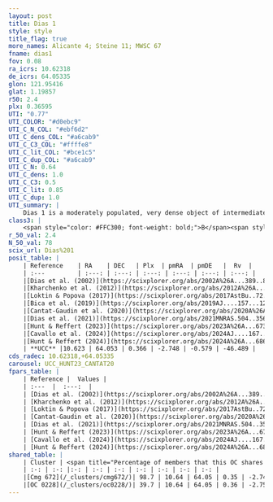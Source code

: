 ```yaml
---
layout: post
title: Dias 1
style: style
title_flag: true
more_names: Alicante 4; Steine 11; MWSC 67
fname: dias1
fov: 0.08
ra_icrs: 10.62318
de_icrs: 64.05335
glon: 121.95416
glat: 1.19857
r50: 2.4
plx: 0.36595
UTI: "0.77"
UTI_COLOR: "#d0ebc9"
UTI_C_N_COL: "#ebf6d2"
UTI_C_dens_COL: "#a6cab9"
UTI_C_C3_COL: "#ffffe8"
UTI_C_lit_COL: "#bce1c5"
UTI_C_dup_COL: "#a6cab9"
UTI_C_N: 0.64
UTI_C_dens: 1.0
UTI_C_C3: 0.5
UTI_C_lit: 0.85
UTI_C_dup: 1.0
UTI_summary: |
    Dias 1 is a moderately populated, very dense object of intermediate C3 quality. It is well-studied in the literature. This object shares a large percentage of members with 2 later reported entries.
class3: |
    <span style="color: #FFC300; font-weight: bold;">B</span><span style="color: #FFC300; font-weight: bold;">B</span>
r_50_val: 2.4
N_50_val: 78
scix_url: Dias%201
posit_table: |
    | Reference    | RA    | DEC   | Plx  | pmRA  | pmDE   |  Rv  |
    | :---         | :---: | :---: | :---: | :---: | :---: | :---: |
    |[Dias et al. (2002)](https://scixplorer.org/abs/2002A%26A...389..871D) | 10.646 | 64.068 | -- | -2.55 | -2.0 | -- |
    |[Kharchenko et al. (2012)](https://scixplorer.org/abs/2012A%26A...543A.156K) | 10.653 | 64.06 | -- | -0.86 | 1.33 | -- |
    |[Loktin & Popova (2017)](https://scixplorer.org/abs/2017AstBu..72..257L) | 10.65 | 64.068 | -- | -0.868 | 0.911 | -- |
    |[Bica et al. (2019)](https://scixplorer.org/abs/2019AJ....157...12B) | 10.616 | 64.045 | -- | -- | -- | -- |
    |[Cantat-Gaudin et al. (2020)](https://scixplorer.org/abs/2020A%26A...640A...1C) | 10.63 | 64.056 | 0.372 | -2.752 | -0.523 | -- |
    |[Dias et al. (2021)](https://scixplorer.org/abs/2021MNRAS.504..356D) | 10.643 | 64.066 | 0.378 | -2.751 | -0.508 | -- |
    |[Hunt & Reffert (2023)](https://scixplorer.org/abs/2023A%26A...673A.114H) | 10.637 | 64.054 | 0.366 | -2.761 | -0.61 | -46.472 |
    |[Cavallo et al. (2024)](https://scixplorer.org/abs/2024AJ....167...12C) | 10.623 | 64.047 | 0.367 | -- | -- | -- |
    |[Hunt & Reffert (2024)](https://scixplorer.org/abs/2024A%26A...686A..42H) | 10.637 | 64.054 | 0.366 | -2.761 | -0.61 | -46.472 |
    | **UCC** |10.623 | 64.053 | 0.366 | -2.748 | -0.579 | -46.489 | 
cds_radec: 10.62318,+64.05335
carousel: UCC_HUNT23_CANTAT20
fpars_table: |
    | Reference |  Values |
    | :---  |  :---:  |
    | [Dias et al. (2002)](https://scixplorer.org/abs/2002A%26A...389..871D) | `E(B-V)=1.08, Dist=1690.0, Age=7.1` |
    | [Kharchenko et al. (2012)](https://scixplorer.org/abs/2012A%26A...543A.156K) | `e_bv=0.937, distance=2186, log_age=7.9` |
    | [Loktin & Popova (2017)](https://scixplorer.org/abs/2017AstBu..72..257L) | `E(B-V)=0.806, Dmod=10.965, logt=8.27` |
    | [Cantat-Gaudin et al. (2020)](https://scixplorer.org/abs/2020A%26A...640A...1C) | `AVNN=2.35, DMNN=12.08, AgeNN=7.48` |
    | [Dias et al. (2021)](https://scixplorer.org/abs/2021MNRAS.504..356D) | `Av=2.982, Dist=2627, logage=6.991, [Fe/H]=-0.194` |
    | [Hunt & Reffert (2023)](https://scixplorer.org/abs/2023A%26A...673A.114H) | `AV50=3.388, diffAV50=1.47, MOD50=12.06, logAge50=7.323` |
    | [Cavallo et al. (2024)](https://scixplorer.org/abs/2024AJ....167...12C) | `AV50=2.99, dMod50=11.35, logAge50=8.16, [Fe/H]50=-0.54` |
    | [Hunt & Reffert (2024)](https://scixplorer.org/abs/2024A%26A...686A..42H) | `MassJ=724.911` |
shared_table: |
    | Cluster | <span title="Percentage of members that this OC shares with the ones listed">%</span>   | RA   | DEC   | Plx   | pmRA  | pmDE  | Rv | UTI |
    | :-: | :-: |:-: | :-: | :-: | :-: | :-: | :-: | :-: |
    |[Cmg 672](/_clusters/cmg672/)| 98.7 | 10.64 | 64.05 | 0.35 | -2.74 | -0.59 | -46.49 |0.26 |
    |[OC 0228](/_clusters/oc0228/)| 39.7 | 10.64 | 64.05 | 0.36 | -2.75 | -0.62 | -46.49 |0.0 |
---
```

